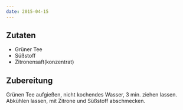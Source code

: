```yaml
---
date: 2015-04-15
---
```


## Zutaten
- Grüner Tee
- Süßstoff
- Zitronensaft(konzentrat)

## Zubereitung
Grünen Tee aufgießen, nicht kochendes Wasser, 3 min. ziehen lassen.
Abkühlen lassen, mit Zitrone und Süßstoff abschmecken.

